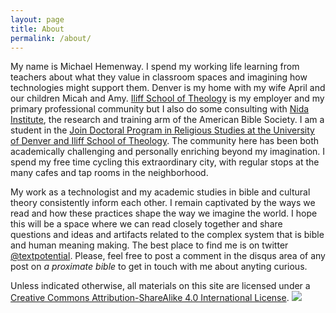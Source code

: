 ```yaml
---
layout: page
title: About
permalink: /about/
---
```


My name is Michael Hemenway. I spend my working life learning from teachers about what they value in classroom spaces and imagining how technologies might support them. Denver is my home with my wife April and our children Micah and Amy. [Iliff School of Theology](http://www.iliff.edu) is my employer and my primary professional community but I also do some consulting with [Nida Institute](http://www.nidainstitute.org), the research and training arm of the American Bible Society. I am a student in the [Join Doctoral Program in Religious Studies at the University of Denver and Iliff School of Theology](http://www.du.edu/duiliffjoint/). The community here has been both academically challenging and personally enriching beyond my imagination. I spend my free time cycling this extraordinary city, with regular stops at the many cafes and tap rooms in the neighborhood.

My work as a technologist and my academic studies in bible and cultural theory consistently inform each other. I remain captivated by the ways we read and how these practices shape the way we imagine the world. I hope this will be a space where we can read closely together and share questions and ideas and artifacts related to the complex system that is bible and human meaning making. The best place to find me is on twitter [@textpotential](https://twitter.com/textpotential). Please, feel free to post a comment in the disqus area of any post on *a proximate bible* to get in touch with me about anyting curious.

Unless indicated otherwise, all materials on this site are licensed under a [Creative Commons Attribution-ShareAlike 4.0 International License](http://creativecommons.org/licenses/by-sa/4.0/).
![]({{site.baseurl}}/assets/images/w600_64f2b55fa8737857dc284698d5823d60.jpg)